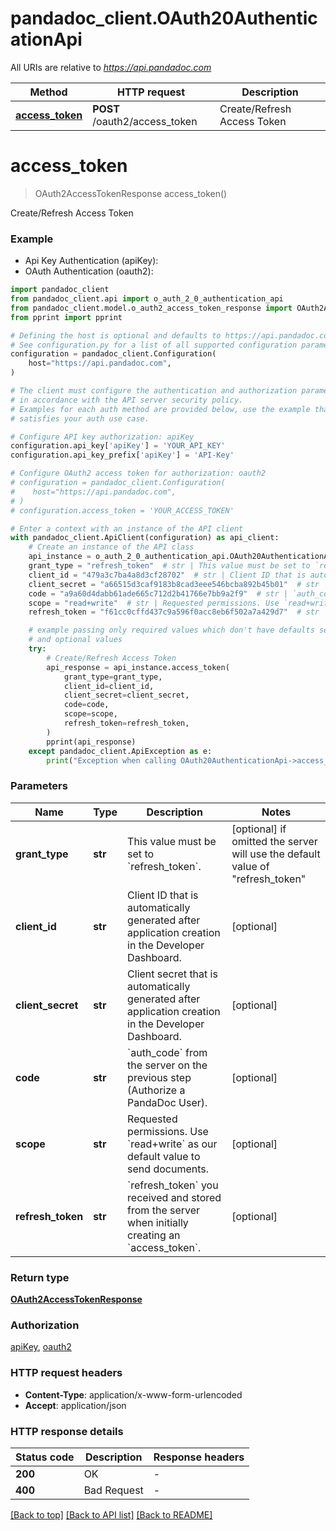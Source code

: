 # pandadoc_client.OAuth20AuthenticationApi

All URIs are relative to *https://api.pandadoc.com*

Method | HTTP request | Description
------------- | ------------- | -------------
[**access_token**](OAuth20AuthenticationApi.md#access_token) | **POST** /oauth2/access_token | Create/Refresh Access Token


# **access_token**
> OAuth2AccessTokenResponse access_token()

Create/Refresh Access Token

### Example

* Api Key Authentication (apiKey):
* OAuth Authentication (oauth2):

```python
import pandadoc_client
from pandadoc_client.api import o_auth_2_0_authentication_api
from pandadoc_client.model.o_auth2_access_token_response import OAuth2AccessTokenResponse
from pprint import pprint

# Defining the host is optional and defaults to https://api.pandadoc.com
# See configuration.py for a list of all supported configuration parameters.
configuration = pandadoc_client.Configuration(
    host="https://api.pandadoc.com",
)

# The client must configure the authentication and authorization parameters
# in accordance with the API server security policy.
# Examples for each auth method are provided below, use the example that
# satisfies your auth use case.

# Configure API key authorization: apiKey
configuration.api_key['apiKey'] = 'YOUR_API_KEY'
configuration.api_key_prefix['apiKey'] = 'API-Key'

# Configure OAuth2 access token for authorization: oauth2
# configuration = pandadoc_client.Configuration(
#    host="https://api.pandadoc.com",
# )
# configuration.access_token = 'YOUR_ACCESS_TOKEN'

# Enter a context with an instance of the API client
with pandadoc_client.ApiClient(configuration) as api_client:
    # Create an instance of the API class
    api_instance = o_auth_2_0_authentication_api.OAuth20AuthenticationApi(api_client)
    grant_type = "refresh_token"  # str | This value must be set to `refresh_token`. (optional) if omitted the server will use the default value of "refresh_token"
    client_id = "479a3c7ba4a8d3cf28702"  # str | Client ID that is automatically generated after application creation in the Developer Dashboard. (optional)
    client_secret = "a66515d3caf9183b8cad3eee546bcba892b45b01"  # str | Client secret that is automatically generated after application creation in the Developer Dashboard. (optional)
    code = "a9a60d4dabb61ade665c712d2b41766e7bb9a2f9"  # str | `auth_code` from the server on the previous step (Authorize a PandaDoc User).  (optional)
    scope = "read+write"  # str | Requested permissions. Use `read+write` as our default value to send documents. (optional)
    refresh_token = "f61cc0cffd437c9a596f0acc8eb6f502a7a429d7"  # str | `refresh_token` you received and stored from the server when initially creating an `access_token`.  (optional)

    # example passing only required values which don't have defaults set
    # and optional values
    try:
        # Create/Refresh Access Token
        api_response = api_instance.access_token(
            grant_type=grant_type,
            client_id=client_id,
            client_secret=client_secret,
            code=code,
            scope=scope,
            refresh_token=refresh_token,
        )
        pprint(api_response)
    except pandadoc_client.ApiException as e:
        print("Exception when calling OAuth20AuthenticationApi->access_token: %s\n" % e)
```

### Parameters

Name | Type | Description  | Notes
------------- | ------------- | ------------- | -------------
 **grant_type** | **str**| This value must be set to &#x60;refresh_token&#x60;. | [optional] if omitted the server will use the default value of "refresh_token"
 **client_id** | **str**| Client ID that is automatically generated after application creation in the Developer Dashboard. | [optional]
 **client_secret** | **str**| Client secret that is automatically generated after application creation in the Developer Dashboard. | [optional]
 **code** | **str**| &#x60;auth_code&#x60; from the server on the previous step (Authorize a PandaDoc User).  | [optional]
 **scope** | **str**| Requested permissions. Use &#x60;read+write&#x60; as our default value to send documents. | [optional]
 **refresh_token** | **str**| &#x60;refresh_token&#x60; you received and stored from the server when initially creating an &#x60;access_token&#x60;.  | [optional]

### Return type

[**OAuth2AccessTokenResponse**](OAuth2AccessTokenResponse.md)

### Authorization

[apiKey](../README.md#apiKey), [oauth2](../README.md#oauth2)

### HTTP request headers

 - **Content-Type**: application/x-www-form-urlencoded
 - **Accept**: application/json


### HTTP response details

| Status code | Description | Response headers |
|-------------|-------------|------------------|
**200** | OK |  -  |
**400** | Bad Request |  -  |

[[Back to top]](#) [[Back to API list]](../README.md#documentation-for-api-endpoints) [[Back to README]](../README.md)

